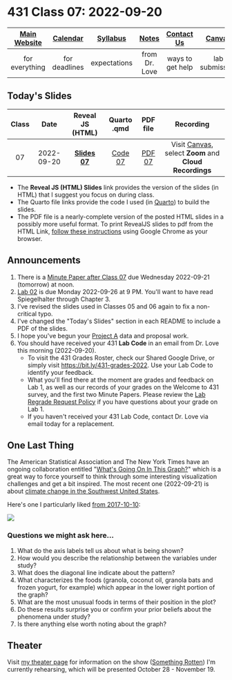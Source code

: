 # 431 Class 07: 2022-09-20

[Main Website](https://thomaselove.github.io/431-2022/) | [Calendar](https://thomaselove.github.io/431-2022/calendar.html) | [Syllabus](https://thomaselove.github.io/431-syllabus-2022/) | [Notes](https://thomaselove.github.io/431-notes/) | [Contact Us](https://thomaselove.github.io/431-2022/contact.html) | [Canvas](https://canvas.case.edu) | [Data and Code](https://github.com/THOMASELOVE/431-data)
:-----------: | :--------------: | :----------: | :---------: | :-------------: | :-----------: | :------------:
for everything | for deadlines | expectations | from Dr. Love | ways to get help | lab submission | for downloads

## Today's Slides

Class | Date | Reveal JS (HTML) | Quarto .qmd | PDF file | Recording
:---: | :--------: | :------: | :------: | :--------: | :-------------:
07 | 2022-09-20 | **[Slides 07](https://thomaselove.github.io/431-slides-2022/class07.html)** | [Code 07](https://thomaselove.github.io/431-slides-2022/class07.qmd) | [PDF 07](431%20Class%2007.pdf) | Visit [Canvas](https://canvas.case.edu/), select **Zoom** and **Cloud Recordings**

- The **Reveal JS (HTML) Slides** link provides the version of the slides (in HTML) that I suggest you focus on during class.
- The Quarto file links provide the code I used (in [Quarto](https://quarto.org/)) to build the slides.
- The PDF file is a nearly-complete version of the posted HTML slides in a possibly more useful format. To print RevealJS slides to pdf from the HTML Link, [follow these instructions](https://quarto.org/docs/presentations/revealjs/presenting.html#print-to-pdf) using Google Chrome as your browser.

## Announcements

1. There is a [Minute Paper after Class 07](https://bit.ly/431-2022-min-07) due Wednesday 2022-09-21 (tomorrow) at noon.
2. [Lab 02](https://github.com/THOMASELOVE/431-labs-2022) is due Monday 2022-09-26 at 9 PM. You'll want to have read Spiegelhalter through Chapter 3.
3. I've revised the slides used in Classes 05 and 06 again to fix a non-critical typo.
4. I've changed the "Today's Slides" section in each README to include a PDF of the slides.
5. I hope you've begun your [Project A](https://thomaselove.github.io/431-projectA-2022) data and proposal work.
6. You should have received your 431 **Lab Code** in an email from Dr. Love this morning (2022-09-20). 
    - To visit the 431 Grades Roster, check our Shared Google Drive, or simply visit https://bit.ly/431-grades-2022. Use your Lab Code to identify your feedback. 
    - What you'll find there at the moment are grades and feedback on Lab 1, as well as our records of your grades on the Welcome to 431 survey, and the first two Minute Papers. Please review the [Lab Regrade Request Policy](https://github.com/THOMASELOVE/431-labs-2022/blob/main/README.md#lab-regrade-requests-will-be-reviewed-in-december) if you have questions about your grade on Lab 1.
    - If you haven't received your 431 Lab Code, contact Dr. Love via email today for a replacement.

## One Last Thing

The American Statistical Association and The New York Times have an ongoing collaboration entitled "[What's Going On In This Graph?](https://www.nytimes.com/column/whats-going-on-in-this-graph)" which is a great way to force yourself to think through some interesting visualization challenges and get a bit inspired. The most recent one (2022-09-21) is about [climate change in the Southwest United States](https://www.nytimes.com/2022/09/15/learning/whats-going-on-in-this-graph-sept-21-2022.html).

Here's one I particularly liked [from 2017-10-10](https://www.nytimes.com/2017/10/09/learning/whats-going-on-in-this-graph-oct-10-2017.html):

![](https://github.com/THOMASELOVE/431-classes-2022/blob/main/class07/nyt_2017-10-10.png)

### Questions we might ask here...

1. What do the axis labels tell us about what is being shown?
2. How would you describe the relationship between the variables under study?
3. What does the diagonal line indicate about the pattern?
4. What characterizes the foods (granola, coconut oil, granola bats and frozen yogurt, for example) which appear in the lower right portion of the graph?
5. What are the most unusual foods in terms of their position in the plot?
6. Do these results surprise you or confirm your prior beliefs about the phenomena under study?
7. Is there anything else worth noting about the graph?

## Theater

Visit [my theater page](https://github.com/THOMASELOVE/theater) for information on the show ([Something Rotten](https://www.hudsonplayers.com/something-rotten/)) I'm currently rehearsing, which will be presented October 28 - November 19.
